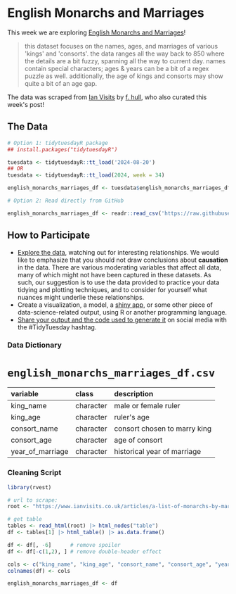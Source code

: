 # English Monarchs and Marriages 

This week we are exploring [English Monarchs and Marriages](https://github.com/frankiethull/english_monarch_marriages)! 

> this dataset focuses on the names, ages, and marriages of various 'kings' and 'consorts'. the data ranges all the way back to 850 where the details are a bit fuzzy, spanning all the way to current day. names contain special characters; ages & years can be a bit of a regex puzzle as well. additionally, the age of kings and consorts may show quite a bit of an age gap. 

The data was scraped from [Ian Visits](https://www.ianvisits.co.uk/articles/a-list-of-monarchs-by-marriage-6857/) by [f. hull](https://github.com/frankiethull), who also curated this week's post!

## The Data

```r
# Option 1: tidytuesdayR package 
## install.packages("tidytuesdayR")

tuesdata <- tidytuesdayR::tt_load('2024-08-20')
## OR
tuesdata <- tidytuesdayR::tt_load(2024, week = 34)

english_monarchs_marriages_df <- tuesdata$english_monarchs_marriages_df

# Option 2: Read directly from GitHub

english_monarchs_marriages_df <- readr::read_csv('https://raw.githubusercontent.com/rfordatascience/tidytuesday/master/data/2024/2024-08-20/english_monarchs_marriages_df.csv')
```

## How to Participate

- [Explore the data](https://r4ds.hadley.nz/), watching out for interesting relationships. We would like to emphasize that you should not draw conclusions about **causation** in the data. There are various moderating variables that affect all data, many of which might not have been captured in these datasets. As such, our suggestion is to use the data provided to practice your data tidying and plotting techniques, and to consider for yourself what nuances might underlie these relationships.
- Create a visualization, a model, a [shiny app](https://shiny.posit.co/), or some other piece of data-science-related output, using R or another programming language.
- [Share your output and the code used to generate it](../../../sharing.md) on social media with the #TidyTuesday hashtag.

### Data Dictionary

# `english_monarchs_marriages_df.csv`

|variable         |class     |description      |
|:----------------|:---------|:----------------|
|king_name        |character |male or female ruler        |
|king_age         |character |ruler's age         |
|consort_name     |character |consort chosen to marry king     |
|consort_age      |character |age of consort      |
|year_of_marriage |character |historical year of marriage |

### Cleaning Script

```r
library(rvest)

# url to scrape:
root <- "https://www.ianvisits.co.uk/articles/a-list-of-monarchs-by-marriage-6857/"

# get table
tables <- read_html(root) |> html_nodes("table")
df <- tables[1] |> html_table() |> as.data.frame()

df <- df[, -6]      # remove spoiler 
df <- df[-c(1,2), ] # remove double-header effect

cols <- c("king_name", "king_age", "consort_name", "consort_age", "year_of_marriage")
colnames(df) <- cols

english_monarchs_marriages_df <- df
```
